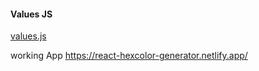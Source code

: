 #### Values JS

[values.js](https://github.com/noeldelgado/values.js)

working App https://react-hexcolor-generator.netlify.app/
